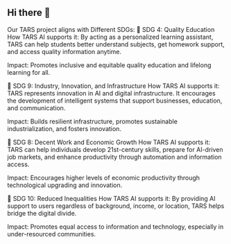 ## Hi there 👋
Our TARS project aligns with Different SDGs:
🔹 SDG 4: Quality Education
How TARS AI supports it: By acting as a personalized learning assistant, TARS can help students better understand subjects, get homework support, and access quality information anytime.

Impact: Promotes inclusive and equitable quality education and lifelong learning for all.

🔹 SDG 9: Industry, Innovation, and Infrastructure
How TARS AI supports it: TARS represents innovation in AI and digital infrastructure. It encourages the development of intelligent systems that support businesses, education, and communication.

Impact: Builds resilient infrastructure, promotes sustainable industrialization, and fosters innovation.

🔹 SDG 8: Decent Work and Economic Growth
How TARS AI supports it: TARS can help individuals develop 21st-century skills, prepare for AI-driven job markets, and enhance productivity through automation and information access.

Impact: Encourages higher levels of economic productivity through technological upgrading and innovation.

🔹 SDG 10: Reduced Inequalities
How TARS AI supports it: By providing AI support to users regardless of background, income, or location, TARS helps bridge the digital divide.

Impact: Promotes equal access to information and technology, especially in under-resourced communities.
